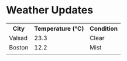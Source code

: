 # Weather Updates

<!-- WEATHER-UPDATE-START -->
<table><tr><th>City</th><th>Temperature (°C)</th><th>Condition</th></tr><tr><td>Valsad</td><td>23.3</td><td>Clear</td></tr><tr><td>Boston</td><td>12.2</td><td>Mist</td></tr><tr><td></td><td></td><td></td></tr></table>
<!-- WEATHER-UPDATE-END -->
